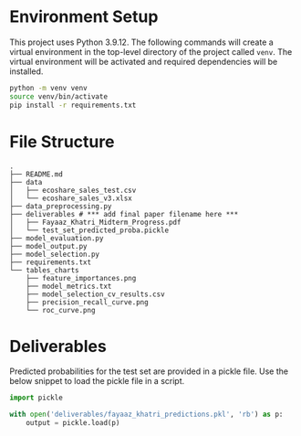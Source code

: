 # Environment Setup

This project uses Python 3.9.12. The following commands will create a virtual environment in the top-level directory of the project called `venv`. The virtual environment will be activated and required dependencies will be installed.

```bash
python -m venv venv
source venv/bin/activate
pip install -r requirements.txt
```

# File Structure

```
.
├── README.md
├── data
│   ├── ecoshare_sales_test.csv
│   └── ecoshare_sales_v3.xlsx
├── data_preprocessing.py
├── deliverables # *** add final paper filename here ***
│   ├── Fayaaz_Khatri_Midterm_Progress.pdf
│   └── test_set_predicted_proba.pickle
├── model_evaluation.py
├── model_output.py
├── model_selection.py
├── requirements.txt
└── tables_charts
    ├── feature_importances.png
    ├── model_metrics.txt
    ├── model_selection_cv_results.csv
    ├── precision_recall_curve.png
    └── roc_curve.png
```

# Deliverables

Predicted probabilities for the test set are provided in a pickle file. Use the below snippet to load the pickle file in a script.

```python
import pickle

with open('deliverables/fayaaz_khatri_predictions.pkl', 'rb') as p:
    output = pickle.load(p)
```